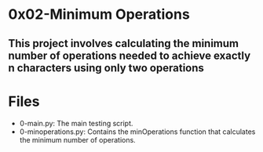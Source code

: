 # 0x02-Minimum Operations

## This project involves calculating the minimum number of operations needed to achieve exactly n characters using only two operations

# Files
- 0-main.py: The main testing script.
- 0-minoperations.py: Contains the minOperations function that calculates the minimum number of operations.
